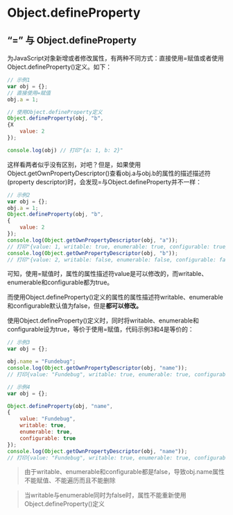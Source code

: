 # Object.defineProperty
## “=” 与 Object.defineProperty

为JavaScript对象新增或者修改属性，有两种不同方式：直接使用=赋值或者使用Object.defineProperty()定义。如下：

```javascript
// 示例1
var obj = {};
// 直接使用=赋值
obj.a = 1;

// 使用Object.defineProperty定义
Object.defineProperty(obj, "b",
{X
    value: 2
});

console.log(obj) // 打印"{a: 1, b: 2}"

```

这样看两者似乎没有区别，对吧？但是，如果使用Object.getOwnPropertyDescriptor()查看obj.a与obj.b的属性的描述描述符(property descriptor)时，会发现=与Object.defineProperty并不一样：

```javascript
// 示例2
var obj = {};
obj.a = 1;
Object.defineProperty(obj, "b",
{
    value: 2
});
console.log(Object.getOwnPropertyDescriptor(obj, "a")); 
// 打印"{value: 1, writable: true, enumerable: true, configurable: true}"
console.log(Object.getOwnPropertyDescriptor(obj, "b")); 
// 打印"{value: 2, writable: false, enumerable: false, configurable: false}"

```

可知，使用=赋值时，属性的属性描述符value是可以修改的，而writable、enumerable和configurable都为true。

而使用Object.defineProperty()定义的属性的属性描述符writable、enumerable和configurable默认值为false，但是**都可以修改。**

使用Object.defineProperty()定义时，同时将writable、enumerable和configurable设为true，等价于使用=赋值，代码示例3和4是等价的：

```javascript
// 示例3
var obj = {};

obj.name = "Fundebug";
console.log(Object.getOwnPropertyDescriptor(obj, "name")); 
// 打印{value: "Fundebug", writable: true, enumerable: true, configurable: true}

```

```javascript
// 示例4
var obj = {};

Object.defineProperty(obj, "name",
{
    value: "Fundebug",
    writable: true,
    enumerable: true,
    configurable: true
});
console.log(Object.getOwnPropertyDescriptor(obj, "name")); 
// 打印{value: "Fundebug", writable: true, enumerable: true, configurable: true}
```

> 由于writable、enumerable和configurable都是false，导致obj.name属性不能赋值、不能遍历而且不能删除

> 当writable与enumerable同时为false时，属性不能重新使用Object.defineProperty()定义